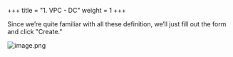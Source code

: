 +++
title = "1. VPC - DC"
weight = 1
+++


Since we’re quite familiar with all these definition, we’ll just fill out the form and click "Create."


![image.png](/images/004-iv-setup-vpc-dc-resources/14-822997-image.png)


